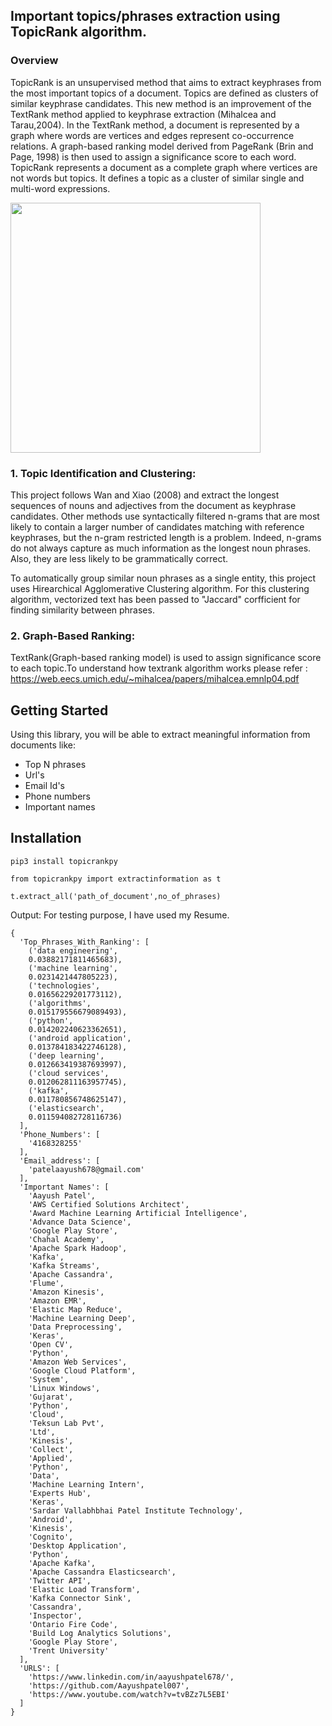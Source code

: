 ## Important topics/phrases extraction using TopicRank algorithm.

### Overview
TopicRank is an unsupervised method that aims to extract keyphrases from the most important topics of a document. Topics are defined as clusters of similar keyphrase candidates.
This new method is an improvement of the TextRank method applied to keyphrase extraction (Mihalcea and Tarau,2004). In the TextRank method, a document is represented by a graph where words are vertices and edges represent co-occurrence relations. A graph-based ranking model derived from PageRank (Brin and Page, 1998) is then used to assign a significance score to each word. TopicRank represents a document as a complete graph where vertices are not words but topics. It defines a topic as a cluster of similar single and multi-word expressions.

<img src="https://s3imagenew.s3.amazonaws.com/Processing-steps-of-TopicRank.jpg" width=400 height=400 />

### 1. Topic Identification and Clustering:
   This project follows Wan and Xiao (2008) and extract the longest sequences of nouns and adjectives from the document as        keyphrase candidates. Other methods use syntactically filtered n-grams that are most likely to contain a larger number of      candidates matching with reference keyphrases, but the n-gram restricted length is a problem. Indeed, n-grams do not            always capture as much information as the longest noun phrases. Also, they are less likely to be grammatically correct.
   
   To automatically group similar noun phrases as a single entity, this project uses Hirearchical Agglomerative Clustering        algorithm. For this clustering algorithm, vectorized text has been passed to "Jaccard" corfficient for finding similarity      between phrases. 

### 2. Graph-Based Ranking:
   TextRank(Graph-based ranking model) is used to assign significance score to each topic.To understand how textrank algorithm    works please refer : https://web.eecs.umich.edu/~mihalcea/papers/mihalcea.emnlp04.pdf
   
## Getting Started    
   
   Using this library, you will be able to extract meaningful information from documents like:
   <ul>
   <li>Top N phrases</li>
   <li>Url's</li>
   <li>Email Id's</li>
   <li>Phone numbers</li>
   <li>Important names</li>
   </ul>
   
## Installation   
```
pip3 install topicrankpy

```

```
from topicrankpy import extractinformation as t

```


```
t.extract_all('path_of_document',no_of_phrases)    

```
Output: For testing purpose, I have used my Resume. 
```
{
  'Top_Phrases_With_Ranking': [
    ('data engineering',
    0.03882171811465683),
    ('machine learning',
    0.0231421447805223),
    ('technologies',
    0.01656229201773112),
    ('algorithms',
    0.015179556679089493),
    ('python',
    0.014202240623362651),
    ('android application',
    0.013784183422746128),
    ('deep learning',
    0.012663419387693997),
    ('cloud services',
    0.012062811163957745),
    ('kafka',
    0.011780856748625147),
    ('elasticsearch',
    0.011594082728116736)
  ],
  'Phone_Numbers': [
    '4168328255'
  ],
  'Email_address': [
    'patelaayush678@gmail.com'
  ],
  'Important Names': [
    'Aayush Patel',
    'AWS Certified Solutions Architect',
    'Award Machine Learning Artificial Intelligence',
    'Advance Data Science',
    'Google Play Store',
    'Chahal Academy',
    'Apache Spark Hadoop',
    'Kafka',
    'Kafka Streams',
    'Apache Cassandra',
    'Flume',
    'Amazon Kinesis',
    'Amazon EMR',
    'Elastic Map Reduce',
    'Machine Learning Deep',
    'Data Preprocessing',
    'Keras',
    'Open CV',
    'Python',
    'Amazon Web Services',
    'Google Cloud Platform',
    'System',
    'Linux Windows',
    'Gujarat',
    'Python',
    'Cloud',
    'Teksun Lab Pvt',
    'Ltd',
    'Kinesis',
    'Collect',
    'Applied',
    'Python',
    'Data',
    'Machine Learning Intern',
    'Experts Hub',
    'Keras',
    'Sardar Vallabhbhai Patel Institute Technology',
    'Android',
    'Kinesis',
    'Cognito',
    'Desktop Application',
    'Python',
    'Apache Kafka',
    'Apache Cassandra Elasticsearch',
    'Twitter API',
    'Elastic Load Transform',
    'Kafka Connector Sink',
    'Cassandra',
    'Inspector',
    'Ontario Fire Code',
    'Build Log Analytics Solutions',
    'Google Play Store',
    'Trent University'
  ],
  'URLS': [
    'https://www.linkedin.com/in/aayushpatel678/',
    'https://github.com/Aayushpatel007',
    'https://www.youtube.com/watch?v=tvBZz7L5EBI'
  ]
}

```
